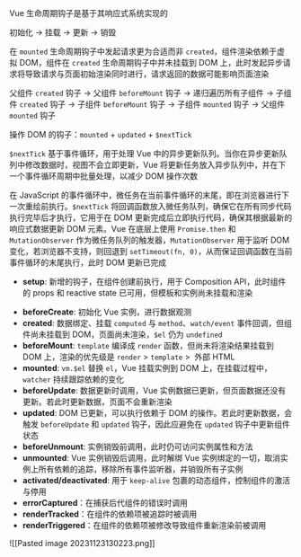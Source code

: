 Vue 生命周期钩子是基于其响应式系统实现的

初始化 -> 挂载 -> 更新 -> 销毁

在 `mounted` 生命周期钩子中发起请求更为合适而非 `created`，组件渲染依赖于虚拟 DOM，组件在 `created` 生命周期钩子中并未挂载到 DOM 上，此时发起异步请求将导致请求与页面初始渲染同时进行，请求返回的数据可能影响页面渲染

父组件 `created` 钩子 -> 父组件 `beforeMount` 钩子 -> 递归遍历所有子组件 -> 子组件 `created` 钩子 -> 子组件 `beforeMount` 钩子 -> 子组件 `mounted` 钩子 -> 父组件 `mounted` 钩子

操作 DOM 的钩子：`mounted` + `updated` + `$nextTick`

`$nextTick` 基于事件循环，用于处理 Vue 中的异步更新队列。当你在异步更新队列中修改数据时，视图不会立即更新，Vue 将更新任务放入异步队列中，并在下一个事件循环周期中批量处理，以减少 DOM 操作次数

在 JavaScript 的事件循环中，微任务在当前事件循环的末尾，即在浏览器进行下一次重绘前执行。`$nextTick` 将回调函数放入微任务队列，确保它在所有同步代码执行完毕后才执行，它用于在 DOM 更新完成后立即执行代码，确保其根据最新的响应式数据更新 DOM 元素。Vue 在底层上使用 `Promise.then` 和 `MutationObserver` 作为微任务队列的触发器，`MutationObserver` 用于监听 DOM 变化，若浏览器不支持，则回退到 `setTimeout(fn, 0)`，从而保证回调函数在当前事件循环的末尾执行，此时 DOM 更新已完成

- **setup**: 新增的钩子，在组件创建前执行，用于 Composition API，此时组件的 props 和 reactive state 已可用，但模板和实例尚未挂载和渲染

* **beforeCreate**: 初始化 Vue 实例，进行数据观测
* **created**: 数据绑定、挂载 `computed` 与 `method`、`watch/event` 事件回调，但组件尚未挂载到 DOM，页面尚未渲染，`$el` 仍为 `undefined`
* **beforeMount**: `template` 编译成 `render` 函数，但尚未将渲染结果挂载到 DOM 上，渲染的优先级是 `render` > `template` >  外部 HTML
* **mounted**: `vm.$el` 替换 `el`，Vue 挂载实例到 DOM 上，在挂载过程中，`watcher` 持续跟踪依赖的变化
* **beforeUpdate**: 数据更新时调用，Vue 实例数据已更新，但页面数据还没有更新。若此时更新数据，页面不会重新渲染
* **updated**: DOM 已更新，可以执行依赖于 DOM 的操作。若此时更新数据，会触发 `beforeUpdate` 和 `updated` 钩子，因此应避免在 `updated` 钩子中更新组件状态
* **beforeUnmount**: 实例销毁前调用，此时仍可访问实例属性和方法
* **unmounted**: Vue 实例销毁后调用，此时解绑 Vue 实例绑定的一切，取消实例上所有依赖的追踪，移除所有事件监听器，并销毁所有子实例
* **activated/deactivated**: 用于 `keep-alive` 包裹的动态组件，控制组件的激活与停用
* **errorCaptured**：在捕获后代组件的错误时调用
* **renderTracked**：在组件的依赖项被追踪时被调用
* **renderTriggered**：在组件的依赖项被修改导致组件重新渲染前被调用

![[Pasted image 20231123130223.png]]

